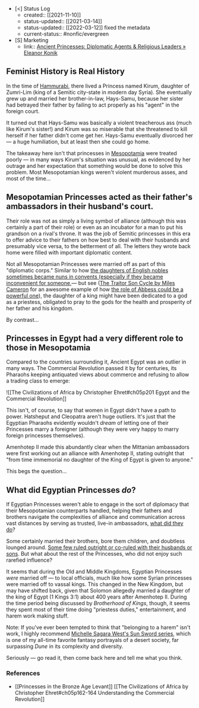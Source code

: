 - [<] Status Log
	- created:: [[2021-11-10]]
	- status-updated:: [[2021-03-14]]
	- status-updated:: [[2022-03-12]] fixed the metadata
	- current-status:: #nonfic/evergreen 
- [S] Marketing
	- link:: [Ancient Princesses: Diplomatic Agents & Religious Leaders » Eleanor Konik](https://eleanorkonik.com/ancient-princesses-ambassador/)

## Feminist History is Real History

In the time of [Hammurabi](https://eleanorkonik.com/tag/hammurabi/), there lived a Princess named Kirum, daughter of Zumri-Lim (king of a Semitic city-state in modern day Syria). She eventually grew up and married her brother-in-law, Hays-Samu, because her sister had betrayed their father by failing to act properly as his "agent" in the foreign court. 

It turned out that Hays-Samu was basically a violent treacherous ass (much like Kirum's sister!) and Kirum was so miserable that she threatened to kill herself if her father didn't come get her. Hays-Samu eventually divorced her — a huge humiliation, but at least then she could go home. 

The takeaway here isn't that princesses in [Mesopotamia](https://eleanorkonik.com/tag/mesopotamia/) were treated poorly — in many ways Kirum's situation was unusual, as evidenced by her outrage and her expectation that something would be done to solve this problem. Most Mesopotamian kings weren't violent murderous asses, and most of the time...

## Mesopotamian Princesses acted as their father's ambassadors in their husband's court. 

Their role was not as simply a living symbol of alliance (although this was certainly a part of their role) or even as an incubator for a man to put his grandson on a rival's throne. It was the job of Semitic princesses in this era to offer advice to their fathers on how best to deal with their husbands and presumably vice versa, to the betterment of all. The letters they wrote back home were filled with important diplomatic content. 

Not all Mesopotamian Princesses were married off as part of this "diplomatic corps." Similar to how [the daughters of English nobles sometimes became nuns in convents (especially if they became inconvenient for someone](https://www.reddit.com/r/AskHistorians/comments/610nkv/why_were_noblewomen_inclined_to_become_nuns/),— but see ([The Traitor Son Cycle by Miles Cameron](https://eleanorkonik.com/the-traitor-son-cycle-by-miles-cameron/) for an awesome example of how [the role of Abbess could be a powerful one](https://www.thoughtco.com/abbesses-in-womens-religious-history-3529693)), the daughter of a king might have been dedicated to a god as a priestess, obligated to pray to the gods for the health and prosperity of her father and his kingdom. 

By contrast...

## Princesses in Egypt had a very different role to those in Mesopotamia

Compared to the countries surrounding it, Ancient Egypt was an outlier in many ways. The Commercial Revolution passed it by for centuries, its Pharaohs keeping antiquated views about commerce and refusing to allow a trading class to emerge: 

![[The Civilizations of Africa by Christopher Ehret#ch05p201 Egypt and the Commercial Revolution]]

This isn't, of course, to say that women in Egypt didn't have a path to power. Hatsheput and Cleopatra aren't huge outliers. It's just that the Egyptian Pharaohs evidently wouldn't *dream* of letting one of their Princesses marry a foreigner (although they were very happy to marry foreign princesses themselves). 

Amenhotep II made this abundantly clear when the Mittanian ambassadors were first working out an alliance with Amenhotep II, stating outright that "from time immemorial no daughter of the King of Egypt is given to anyone."

This begs the question...

## What did Egyptian Princesses *do*?

If Egyptian Princesses weren't able to engage in the sort of diplomacy that their Mesopotamian counterparts handled, helping their fathers and brothers navigate the complexities of alliance and communication across vast distances by serving as trusted, live-in ambassadors, [what did they do](https://www.reddit.com/r/AskHistorians/comments/ly931r/what_did_ancient_princesses_do_if_they_didnt_wind/)? 

Some certainly married their brothers, bore them children, and doubtless lounged around. [Some few ruled outright or co-ruled with their husbands or sons](https://www.zocalopublicsquare.org/2018/08/09/women-rocked-ancient-world-ruling-harder/events/the-takeaway/). But what about the rest of the Princesses, who did not enjoy such rarefied influence? 

It seems that during the Old and Middle Kingdoms, Egyptian Princesses *were* married off — to local officials, much like how some Syrian princesses were married off to vassal kings. This changed in the New Kingdom, but may have shifted back, given that Solomon allegedly married a daughter of the king of Egypt (1 Kings 3:1) about 400 years after Amenhotep II. During the time period being discussed by *Brotherhood of Kings*, though, it seems they spent most of their time doing "priestess duties," entertainment, and harem work making stuff.

Note: If you've ever been tempted to think that "belonging to a harem" isn't work, I highly recommend [Michelle Sagara West's Sun Sword series](https://michellesagara.com/series/the_sun_sword/), which is one of my all-time favorite fantasy portrayals of a desert society, far surpassing *Dune* in its complexity and diversity. 

Seriously — go read it, then come back here and tell me what you think. 

### References

* [[Princesses in the Bronze Age Levant]]
[[The Civilizations of Africa by Christopher Ehret#ch05p162-164 Understanding the Commercial Revolution]]



